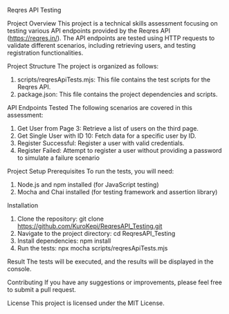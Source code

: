 Reqres API Testing

Project Overview
This project is a technical skills assessment focusing on testing various API endpoints provided by the Reqres API (https://reqres.in/). The API endpoints are tested using HTTP requests to validate different scenarios, including retrieving users, and testing registration functionalities.

Project Structure
The project is organized as follows:

1. scripts/reqresApiTests.mjs: This file contains the test scripts for the Reqres API.
2. package.json: This file contains the project dependencies and scripts.

API Endpoints Tested
The following scenarios are covered in this assessment:

1. Get User from Page 3: Retrieve a list of users on the third page.
2. Get Single User with ID 10: Fetch data for a specific user by ID.
3. Register Successful: Register a user with valid credentials.
4. Register Failed: Attempt to register a user without providing a password to simulate a failure scenario

Project Setup
Prerequisites
To run the tests, you will need:
1. Node.js and npm installed (for JavaScript testing)
2. Mocha and Chai installed (for testing framework and assertion library)

Installation
1. Clone the repository:
   git clone https://github.com/KuroKepi/ReqresAPI_Testing.git
2. Navigate to the project directory:
   cd ReqresAPI_Testing
3. Install dependencies:
   npm install
4. Run the tests:
   npx mocha scripts/reqresApiTests.mjs

Result
The tests will be executed, and the results will be displayed in the console.

Contributing
If you have any suggestions or improvements, please feel free to submit a pull request.

License
This project is licensed under the MIT License.

